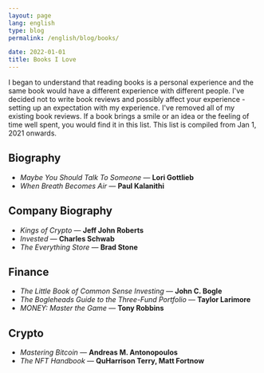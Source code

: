 ```yaml
---
layout: page
lang: english
type: blog
permalink: /english/blog/books/

date: 2022-01-01
title: Books I Love
---
```


I began to understand that reading books is a personal experience and the same book would have a different experience with different people.
I've decided not to write book reviews and possibly affect your experience - setting up an expectation with my experience. I've removed all of my existing book reviews. If a book brings a smile or an idea or the feeling of time well spent, you would find it in this list. This list is compiled from Jan 1, 2021 onwards.

## Biography

- *Maybe You Should Talk To Someone* — **Lori Gottlieb**
- *When Breath Becomes Air* — **Paul Kalanithi**

## Company Biography

- *Kings of Crypto* — **Jeff John Roberts**
- *Invested* — **Charles Schwab**
- *The Everything Store* — **Brad Stone**

## Finance

- *The Little Book of Common Sense Investing* — **John C. Bogle**
- *The Bogleheads Guide to the Three-Fund Portfolio* — **Taylor Larimore**
- *MONEY: Master the Game* — **Tony Robbins**

## Crypto

- *Mastering Bitcoin* — **Andreas M. Antonopoulos**
- *The NFT Handbook* — **QuHarrison Terry, Matt Fortnow**
